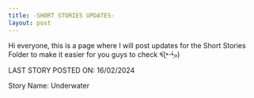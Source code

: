 ```yaml
---
title: -SHORT STORIES UPDATES-
layout: post
---
```


Hi everyone, this is a page where I will post updates for the Short Stories Folder to make it easier for you guys to check ٩(•̤̀ᵕ•̤́๑)


LAST STORY POSTED ON:
16/02/2024 




Story Name:
Underwater
